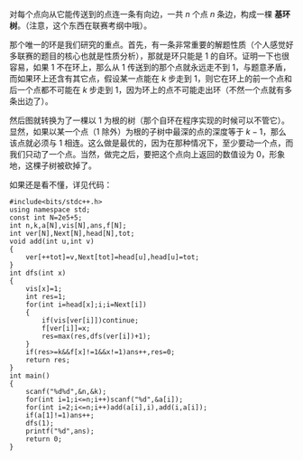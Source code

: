 对每个点向从它能传送到的点连一条有向边，一共 $n$ 个点 $n$ 条边，构成一棵 **基环树**。（注意，这个东西在联赛考纲中哦）。

那个唯一的环是我们研究的重点。首先，有一条非常重要的解题性质（个人感觉好多联赛的题目的核心也就是性质分析），那就是环只能是 $1$ 的自环。证明一下也很容易，如果 $1$ 不在环上，那么从 $1$ 传送到的那个点就永远走不到 $1$，与题意矛盾，而如果环上还含有其它点，假设某一点能在 $k$ 步走到 $1$，则它在环上的前一个点和后一个点都不可能在 $k$ 步走到 $1$，因为环上的点不可能走出环（不然一个点就有多条出边了）。

然后图就转换为了一棵以 $1$ 为根的树（那个自环在程序实现的时候可以不管它）。显然，如果以某一个点（$1$ 除外）为根的子树中最深的点的深度等于 $k-1$，那么该点就必须与 $1$ 相连。这么做是最优的，因为在那种情况下，至少要动一个点，而我们只动了一个点。当然，做完之后，要把这个点向上返回的数值设为 $0$，形象地，这棵子树被砍掉了。

如果还是看不懂，详见代码：
```
#include<bits/stdc++.h>
using namespace std;
const int N=2e5+5;
int n,k,a[N],vis[N],ans,f[N];
int ver[N],Next[N],head[N],tot;
void add(int u,int v)
{
	ver[++tot]=v,Next[tot]=head[u],head[u]=tot;
}
int dfs(int x)
{
	vis[x]=1;
	int res=1;
	for(int i=head[x];i;i=Next[i])
	{
		if(vis[ver[i]])continue;
		f[ver[i]]=x;
		res=max(res,dfs(ver[i])+1);
	}
	if(res>=k&&f[x]!=1&&x!=1)ans++,res=0;
	return res;
}
int main()
{
	scanf("%d%d",&n,&k);
	for(int i=1;i<=n;i++)scanf("%d",&a[i]);
	for(int i=2;i<=n;i++)add(a[i],i),add(i,a[i]);
	if(a[1]!=1)ans++;
	dfs(1);
	printf("%d",ans);
	return 0;
}
```